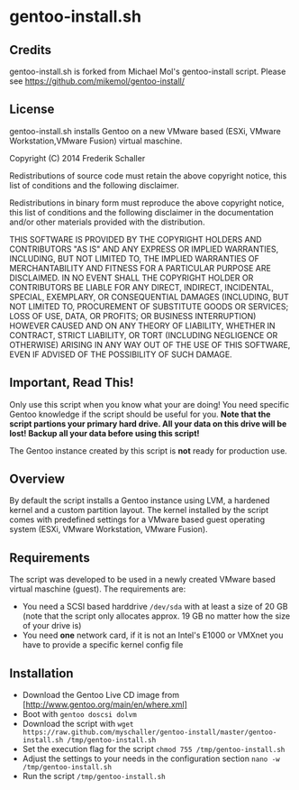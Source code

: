 # gentoo-install.sh

## Credits

gentoo-install.sh is forked from Michael Mol's gentoo-install script. Please see https://github.com/mikemol/gentoo-install/


## License

gentoo-install.sh installs Gentoo on a new VMware based (ESXi, VMware Workstation,VMware Fusion) virtual maschine.

Copyright (C) 2014 Frederik Schaller

Redistributions of source code must retain the above copyright notice, this list of conditions and the following disclaimer.

Redistributions in binary form must reproduce the above copyright notice, this list of conditions and the following disclaimer in the documentation and/or other materials provided with the distribution.

THIS SOFTWARE IS PROVIDED BY THE COPYRIGHT HOLDERS AND CONTRIBUTORS "AS IS" AND ANY EXPRESS OR IMPLIED WARRANTIES, INCLUDING, BUT NOT LIMITED TO, THE IMPLIED WARRANTIES OF MERCHANTABILITY AND FITNESS FOR A PARTICULAR PURPOSE ARE DISCLAIMED. IN NO EVENT SHALL THE COPYRIGHT HOLDER OR CONTRIBUTORS BE LIABLE FOR ANY DIRECT, INDIRECT, INCIDENTAL, SPECIAL, EXEMPLARY, OR CONSEQUENTIAL DAMAGES (INCLUDING, BUT NOT LIMITED TO, PROCUREMENT OF SUBSTITUTE GOODS OR SERVICES; LOSS OF USE, DATA, OR PROFITS; OR BUSINESS INTERRUPTION) HOWEVER CAUSED AND ON ANY THEORY OF LIABILITY, WHETHER IN CONTRACT, STRICT LIABILITY, OR TORT (INCLUDING NEGLIGENCE OR OTHERWISE) ARISING IN ANY WAY OUT OF THE USE OF THIS SOFTWARE, EVEN IF ADVISED OF THE POSSIBILITY OF SUCH DAMAGE.

## Important, Read This!

Only use this script when you know what your are doing! You need specific Gentoo knowledge if the script should be useful for you. **Note that the script partions your primary hard drive. All your data on this drive will be lost! Backup all your data before using this script!**

The Gentoo instance created by this script is **not** ready for production use.

## Overview

By default the script installs a Gentoo instance using LVM, a hardened kernel and a custom partition layout. The kernel installed by the script comes with predefined settings for a VMware based guest operating system (ESXi, VMware Workstation, VMware Fusion).

## Requirements

The script was developed to be used in a newly created VMware based virtual maschine (guest). The requirements are:

* You need a SCSI based harddrive `/dev/sda` with at least a size of 20 GB (note that the script only allocates approx. 19 GB no matter how the size of your drive is)
* You need **one** network card, if it is not an Intel's E1000 or VMXnet you have to provide a specific kernel config file

## Installation

* Download the Gentoo Live CD image from [http://www.gentoo.org/main/en/where.xml]
* Boot with `gentoo doscsi dolvm`
* Download the script with `wget https://raw.github.com/myschaller/gentoo-install/master/gentoo-install.sh /tmp/gentoo-install.sh`
* Set the execution flag for the script `chmod 755 /tmp/gentoo-install.sh`
* Adjust the settings to your needs in the configuration section `nano -w /tmp/gentoo-install.sh`
* Run the script `/tmp/gentoo-install.sh`
